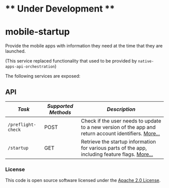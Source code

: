 
# ** Under Development **

# mobile-startup

Provide the mobile apps with information they need at the time that they are launched.

(This service replaced functionality that used to be provided by `native-apps-api-orchestration`)

The following services are exposed:

API
---

| *Task* | *Supported Methods* | *Description* |
|--------|----|----|
| ```/preflight-check``` | POST | Check if the user needs to update to a new version of the app and return account identifiers. [More...](docs/preflight-check.md) |
| ```/startup``` | GET | Retrieve the startup information for various parts of the app, including feature flags. [More...](docs/startup.md) |

### License

This code is open source software licensed under the [Apache 2.0 License]("http://www.apache.org/licenses/LICENSE-2.0.html").
